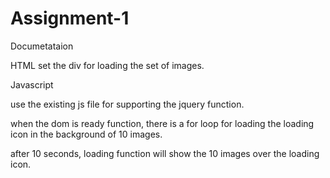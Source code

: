 # Assignment-1

Documetataion

HTML
set the div for loading the set of images.

Javascript

use the existing js file for supporting the jquery function.

when the dom is ready function, there is a for loop for loading the loading icon in the background of 10 images.

after 10 seconds, loading function will show the 10 images over the loading icon.





